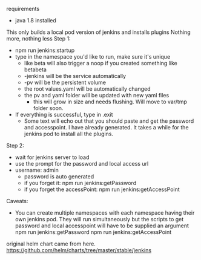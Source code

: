 requirements
* java 1.8 installed

This only builds a local pod version of jenkins and installs plugins
Nothing more, nothing less
Step 1:
<!-- * go to helperfiles and run ./startup.sh 
  * Only run startup.sh in helper files (yeah i need to polish it) DEPRECATED-->
* npm run jenkins:startup
* type in the namespace you'd like to run, make sure it's unique
  * like beta will also trigger a noop if you created something like betabeta
  * <namespace>-jenkins will be the service automatically
  * <namespace>-pv will be the persistent volume
  * the root values.yaml will be automatically changed
  * the pv and yaml folder will be updated with new yaml files
    * this will grow in size and needs flushing. Will move to var/tmp folder soon.
* If everything is successful, type in .exit
  * Some text will echo out that you should paste and get the password and accesspoint. I have already generated. It takes a while for the jenkins pod to install all the plugins.

Step 2:
  * wait for jenkins server to load
  * use the prompt for the password and local access url
  * username: admin
    * password is auto generated
    * if you forget it: npm run jenkins:getPassword
    * if you forget the accessPoint: npm run jenkins:getAccessPoint

Caveats:
  * You can create multiple namespaces with each namespace having their own jenkins pod. They will run simultaneously but the scripts to get password and local accesspoint will have to be supplied an argument
  npm run jenkins:getPassword <namespace>
  npm run jenkins:getAccessPoint <namespace>

original helm chart came from here.
https://github.com/helm/charts/tree/master/stable/jenkins
